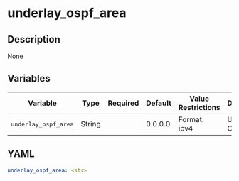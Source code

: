 # underlay_ospf_area

## Description

None

## Variables

| Variable | Type | Required | Default | Value Restrictions | Description |
| -------- | ---- | -------- | ------- | ------------------ | ----------- |
| <pre>underlay_ospf_area | String |  | 0.0.0.0 | Format: ipv4 | Underlay OSPF Area |

## YAML

```yaml
underlay_ospf_area: <str>
```